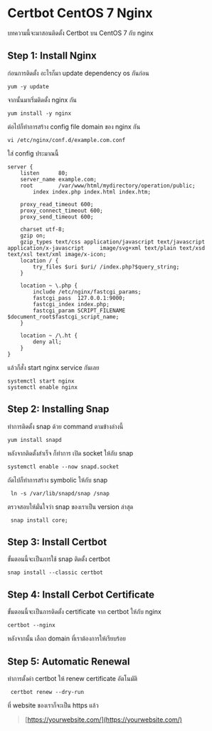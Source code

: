 # Certbot CentOS 7 Nginx

บทความนี้จะมาสอนติดตั้ง Certbot บน CentOS 7 กับ nginx

## Step 1:  Install Nginx

ก่อนการติดตั้ง อะไรก็มา update dependency os กันก่อน

```
yum -y update
```

จากนั้นมาเริ่มติดตั้ง nginx กัน

```
yum install -y nginx
```

ต่อไปก็ทำการสร้าง config file domain ของ nginx กัน

```
vi /etc/nginx/conf.d/example.com.conf
```

ใส่ config ประมาณนี้

```
server {
	listen      80;
	server_name example.com;
	root        /var/www/html/mydirectory/operation/public;
        index index.php index.html index.htm;
	
	proxy_read_timeout 600;
   	proxy_connect_timeout 600;
   	proxy_send_timeout 600;

	charset utf-8;
	gzip on;
	gzip_types text/css application/javascript text/javascript application/x-javascript 	image/svg+xml text/plain text/xsd text/xsl text/xml image/x-icon;
	location / {
		try_files $uri $uri/ /index.php?$query_string;
	}
	
	location ~ \.php {
        include /etc/nginx/fastcgi_params;
        fastcgi_pass  127.0.0.1:9000;
        fastcgi_index index.php;
        fastcgi_param SCRIPT_FILENAME $document_root$fastcgi_script_name;
	}

	location ~ /\.ht {
		deny all;
	}
}
```

แล้วก็สั่ง start nginx service  กันเลย

```
systemctl start nginx
systemctl enable nginx
```

## Step 2: Installing Snap

ทำการติดตั้ง snap ด้วย command ตามข้างล่างนี้

```
yum install snapd
```

หลังจากติดตั้งสำเร็จ ก็ทำการ  เปิด socket ให้กับ snap

```
systemctl enable --now snapd.socket
```

ถัดไปก็ทำการสร้าง symbolic ให้กับ snap

```
 ln -s /var/lib/snapd/snap /snap
```

ตรวจสอบให้มั่นใจว่า snap ของเราเป็น version ล่าสุด

```
 snap install core;
```

## Step 3:  Install Certbot

ขั้นตอนนี้จะเป็นการใช้ snap ติดตั้ง certbot&#x20;

```
snap install --classic certbot
```

## Step 4: Install Cerbot Certificate

ขั้นตอนนี้จะเป็นการติดตั้ง certificate จาก certbot ให้กับ nginx

```
certbot --nginx
```

หลังจากนั้น เลือก domain ที่เราต้องการให้เรียบร้อย

## Step 5: Automatic Renewal

ทำการตั้งค่า certbot ให้ renew certificate อัตโนมัติ

```
 certbot renew --dry-run
```

ที่ website ของเราก็จะเป็น https แล้ว

> [https://yourwebsite.com/](https://yourwebsite.com/)
